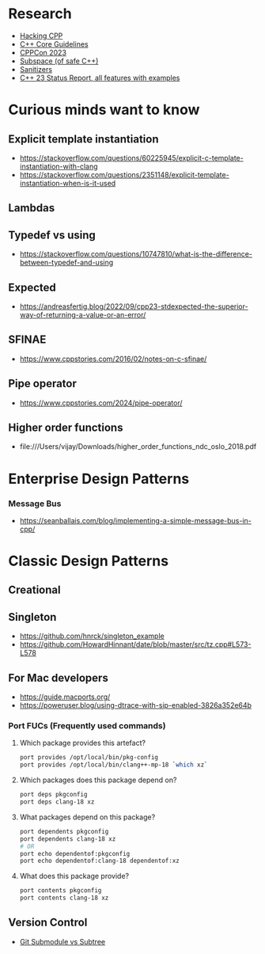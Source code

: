# Research
- [Hacking CPP]((https://hackingcpp.com/cpp/educational_videos.html#cpp23))
- [C++ Core Guidelines](https://isocpp.github.io/CppCoreGuidelines/CppCoreGuidelines)
- [CPPCon 2023](https://github.com/CppCon/CppCon2023)
- [Subspace (of safe C++)](https://orodu.net/)
- [Sanitizers](https://github.com/google/sanitizers/wiki)
- [C++ 23 Status Report, all features with examples](https://github.com/steve-downey/papers/blob/master/wg21-status.org)

# Curious minds want to know
## Explicit template instantiation
- https://stackoverflow.com/questions/60225945/explicit-c-template-instantiation-with-clang
- https://stackoverflow.com/questions/2351148/explicit-template-instantiation-when-is-it-used

## Lambdas

## Typedef vs using 
- https://stackoverflow.com/questions/10747810/what-is-the-difference-between-typedef-and-using

## Expected
- https://andreasfertig.blog/2022/09/cpp23-stdexpected-the-superior-way-of-returning-a-value-or-an-error/

## SFINAE
- https://www.cppstories.com/2016/02/notes-on-c-sfinae/

## Pipe operator
- https://www.cppstories.com/2024/pipe-operator/

## Higher order functions
- file:///Users/vijay/Downloads/higher_order_functions_ndc_oslo_2018.pdf

# Enterprise Design Patterns
### Message Bus
- https://seanballais.com/blog/implementing-a-simple-message-bus-in-cpp/

# Classic Design Patterns
## Creational
## Singleton
- https://github.com/hnrck/singleton_example
- https://github.com/HowardHinnant/date/blob/master/src/tz.cpp#L573-L578

## For Mac developers
- https://guide.macports.org/
- https://poweruser.blog/using-dtrace-with-sip-enabled-3826a352e64b

### Port FUCs (Frequently used commands)
1. Which package provides this artefact?
    ```bash
    port provides /opt/local/bin/pkg-config
    port provides /opt/local/bin/clang++-mp-18 `which xz`
    
    ```
2. Which packages does this package depend on?
    ```bash
    port deps pkgconfig
    port deps clang-18 xz
    ```
3. What packages depend on this package?
    ```bash
    port dependents pkgconfig
    port dependents clang-18 xz
    # OR
    port echo dependentof:pkgconfig
    port echo dependentof:clang-18 dependentof:xz
    ```
4. What does this package provide?
    ```bash
    port contents pkgconfig
    port contents clang-18 xz
    ```


## Version Control
- [Git Submodule vs Subtree](https://adam-p.ca/blog/2022/02/git-submodule-subtree/#:~:text=TL%3BDR%3A%20Subtree%20is%20better,to%20edit%20and%20push%20it.)